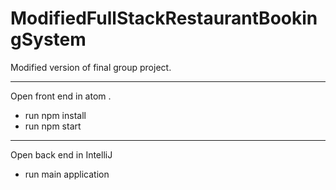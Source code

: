 # ModifiedFullStackRestaurantBookingSystem
Modified version of final group project.  
_____________________________
Open front end in atom .

- run npm install
- run npm start

________________________________
Open back end in IntelliJ

- run main application
